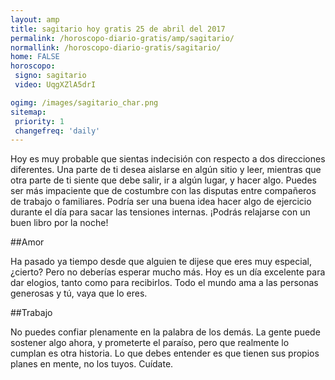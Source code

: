 ```yaml
---
layout: amp
title: sagitario hoy gratis 25 de abril del 2017 
permalink: /horoscopo-diario-gratis/amp/sagitario/
normallink: /horoscopo-diario-gratis/sagitario/
home: FALSE
horoscopo:
 signo: sagitario
 video: UqgXZlA5drI

ogimg: /images/sagitario_char.png
sitemap:
 priority: 1
 changefreq: 'daily'
---
```



Hoy es muy probable que sientas indecisión con respecto a dos direcciones diferentes. Una parte de ti desea aislarse en algún sitio y leer, mientras que otra parte de ti siente que debe salir, ir a algún lugar, y hacer algo. Puedes ser más impaciente que de costumbre con las disputas entre compañeros de trabajo o familiares. Podría ser una buena idea hacer algo de ejercicio durante el día para sacar las tensiones internas. ¡Podrás relajarse con un buen libro por la noche!

##Amor

Ha pasado ya tiempo desde que alguien te dijese que eres muy especial, ¿cierto? Pero no deberías esperar mucho más. Hoy es un día excelente para dar elogios, tanto como para recibirlos. Todo el mundo ama a las personas generosas y tú, vaya que lo eres.

##Trabajo

No puedes confiar plenamente en la palabra de los demás. La gente puede sostener algo ahora, y prometerte el paraíso, pero que realmente lo cumplan es otra historia. Lo que debes entender es que tienen sus propios planes en mente, no los tuyos. Cuídate.